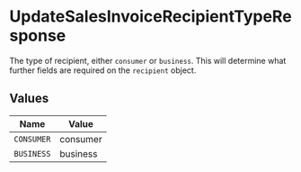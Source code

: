 # UpdateSalesInvoiceRecipientTypeResponse

The type of recipient, either `consumer` or `business`. This will determine what further fields are
required on the `recipient` object.


## Values

| Name       | Value      |
| ---------- | ---------- |
| `CONSUMER` | consumer   |
| `BUSINESS` | business   |